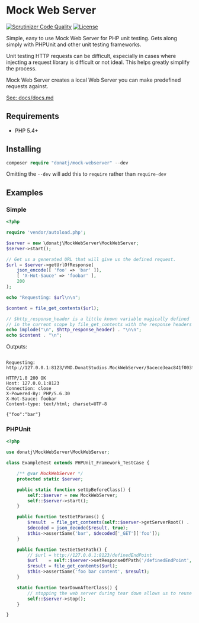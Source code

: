 # Mock Web Server

[![Scrutinizer Code Quality](https://scrutinizer-ci.com/g/donatj/mock-webserver/badges/quality-score.png?b=master)](https://scrutinizer-ci.com/g/donatj/mock-webserver/?branch=master)
[![License](https://poser.pugx.org/donatj/mock-webserver/license)](https://packagist.org/packages/donatj/mock-webserver)

Simple, easy to use Mock Web Server for PHP unit testing. Gets along simply with PHPUnit and other unit testing frameworks.

Unit testing HTTP requests can be difficult, especially in cases where injecting a request library is difficult or not ideal. This helps greatly simplify the process.

Mock Web Server creates a local Web Server you can make predefined requests against.


[See: docs/docs.md](docs/docs.md)



## Requirements

- PHP 5.4+

## Installing

```php
composer require "donatj/mock-webserver" --dev
```

Omitting the `--dev` will add this to `require` rather than `require-dev`

## Examples

### Simple

```php
<?php

require 'vendor/autoload.php';

$server = new \donatj\MockWebServer\MockWebServer;
$server->start();

// Get us a generated URL that will give us the defined request.
$url = $server->getUrlOfResponse(
	json_encode([ 'foo' => 'bar' ]),
	[ 'X-Hot-Sauce' => 'foobar' ],
	200
);

echo "Requesting: $url\n\n";

$content = file_get_contents($url);

// $http_response_header is a little known variable magically defined
// in the current scope by file_get_contents with the response headers
echo implode("\n", $http_response_header) . "\n\n";
echo $content . "\n";
```

Outputs:

```

Requesting: http://127.0.0.1:8123/VND.DonatStudios.MockWebServer/9acece3eac841f003f4258e0e00445ed

HTTP/1.0 200 OK
Host: 127.0.0.1:8123
Connection: close
X-Powered-By: PHP/5.6.30
X-Hot-Sauce: foobar
Content-type: text/html; charset=UTF-8

{"foo":"bar"}
```

### PHPUnit

```php
<?php

use donatj\MockWebServer\MockWebServer;

class ExampleTest extends PHPUnit_Framework_TestCase {

	/** @var MockWebServer */
	protected static $server;

	public static function setUpBeforeClass() {
		self::$server = new MockWebServer;
		self::$server->start();
	}

	public function testGetParams() {
		$result  = file_get_contents(self::$server->getServerRoot() . '/autoEndpoint?foo=bar');
		$decoded = json_decode($result, true);
		$this->assertSame('bar', $decoded['_GET']['foo']);
	}

	public function testGetSetPath() {
		// $url = http://127.0.0.1:8123/definedEndPoint
		$url    = self::$server->setResponseOfPath('/definedEndPoint', 'foo bar content');
		$result = file_get_contents($url);
		$this->assertSame('foo bar content', $result);
	}

	static function tearDownAfterClass() {
		// stopping the web server during tear down allows us to reuse the port for later tests
		self::$server->stop();
	}

}

```